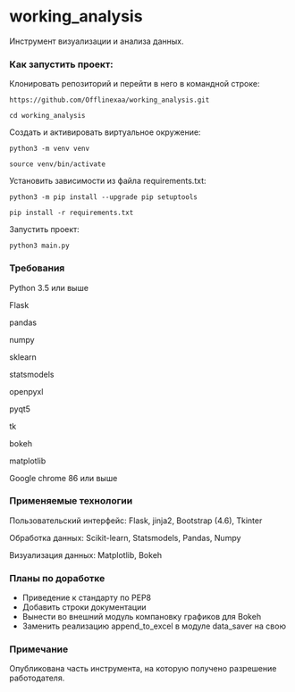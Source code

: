 # working_analysis

Инструмент визуализации и анализа данных. 

### Как запустить проект:

Клонировать репозиторий и перейти в него в командной строке:

```
https://github.com/Offlinexaa/working_analysis.git
```

```
cd working_analysis
```

Cоздать и активировать виртуальное окружение:

```
python3 -m venv venv
```

```
source venv/bin/activate
```

Установить зависимости из файла requirements.txt:

```
python3 -m pip install --upgrade pip setuptools
```

```
pip install -r requirements.txt
```

Запустить проект:

```
python3 main.py
```

### Требования

Python 3.5 или выше

Flask

pandas

numpy

sklearn

statsmodels

openpyxl

pyqt5

tk

bokeh

matplotlib

Google chrome 86 или выше

### Применяемые технологии

Пользовательский интерфейс: Flask, jinja2, Bootstrap (4.6), Tkinter

Обработка данных: Scikit-learn, Statsmodels, Pandas, Numpy

Визуализация данных: Matplotlib, Bokeh

### Планы по доработке

- Приведение к стандарту по PEP8
- Добавить строки документации
- Вынести во внешний модуль компановку графиков для Bokeh
- Заменить реализацию append_to_excel в модуле data_saver на свою

### Примечание

Опубликована часть инструмента, на которую получено разрешение работодателя.
